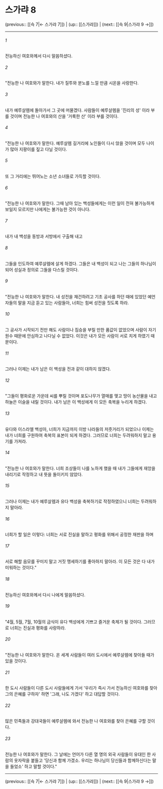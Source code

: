# 스가랴 8

(previous:: [[슥 7|← 스가랴 7]]) | (up:: [[스가랴]]) | (next:: [[슥 9|스가랴 9 →]])

***




###### 1 

전능하신 여호와께서 다시 말씀하셨다. 



###### 2 

"전능한 나 여호와가 말한다. 내가 질투와 분노를 느낄 만큼 시온을 사랑한다. 



###### 3 

내가 예루살렘에 돌아가서 그 곳에 머물겠다. 사람들이 예루살렘을 '진리의 성' 이라 부를 것이며 전능한 나 여호와의 산을 '거룩한 산' 이라 부를 것이다. 



###### 4 

"전능한 나 여호와가 말한다. 예루살렘 길거리에 노인들이 다시 앉을 것이며 모두 나이가 많아 지팡이를 짚고 다닐 것이다. 



###### 5 

또 그 거리에는 뛰어노는 소년 소녀들로 가득할 것이다. 



###### 6 

"전능한 나 여호와가 말한다. 그때 남아 있는 백성들에게는 이런 일이 전혀 불가능하게 보일지 모르지만 나에게는 불가능한 것이 아니다. 



###### 7 

내가 내 백성을 동방과 서방에서 구출해 내고 



###### 8 

그들을 인도하여 예루살렘에 살게 하겠다. 그들은 내 백성이 되고 나는 그들의 하나님이 되어 성실과 정의로 그들을 다스릴 것이다. 



###### 9 

"전능한 나 여호와가 말한다. 내 성전을 재건하려고 기초 공사를 하던 때에 있었던 예언자들의 말을 지금 듣고 있는 사람들아, 너희는 힘써 성전을 짓도록 하라. 



###### 10 

그 공사가 시작되기 전만 해도 사람이나 짐승을 부릴 만한 품값이 없었으며 사람이 자기 원수 때문에 안심하고 나다닐 수 없었다. 이것은 내가 모든 사람이 서로 치게 하였기 때문이다. 



###### 11 

그러나 이제는 내가 남은 이 백성을 전과 같이 대하지 않겠다. 



###### 12 

"그들이 평화로운 가운데 씨를 뿌릴 것이며 포도나무가 열매를 맺고 땅이 농산물을 내고 하늘은 이슬을 내릴 것이다. 내가 남은 이 백성에게 이 모든 축복을 누리게 하겠다. 



###### 13 

유다와 이스라엘 백성아, 너희가 지금까지 이방 나라들의 저줏거리가 되었으나 이제는 내가 너희를 구원하여 축복의 표본이 되게 하겠다. 그러므로 너희는 두려워하지 말고 용기를 가져라. 



###### 14 

"전능한 나 여호와가 말한다. 너희 조상들이 나를 노하게 했을 때 내가 그들에게 재앙을 내리기로 작정하고 내 뜻을 돌이키지 않았다. 



###### 15 

그러나 이제는 내가 예루살렘과 유다 백성을 축복하기로 작정하였으니 너희는 두려워하지 말아라. 



###### 16 

너희가 할 일은 이렇다: 너희는 서로 진실을 말하고 평화를 위해서 공정한 재판을 하며 



###### 17 

서로 해할 음모를 꾸미지 말고 거짓 맹세하기를 좋아하지 말아라. 이 모든 것은 다 내가 미워하는 것이다." 



###### 18 

전능하신 여호와께서 다시 나에게 말씀하셨다. 



###### 19 

"4월, 5월, 7월, 10월의 금식이 유다 백성에게 기쁘고 즐거운 축제가 될 것이다. 그러므로 너희는 진실과 평화를 사랑하라. 



###### 20 

"전능한 나 여호와가 말한다. 온 세계 사람들이 여러 도시에서 예루살렘에 찾아들 때가 있을 것이다. 



###### 21 

한 도시 사람들이 다른 도시 사람들에게 가서 '우리가 즉시 가서 전능하신 여호와를 찾아 그의 은혜를 구하자' 하면 '그래, 나도 가겠다' 하고 대답할 것이다. 



###### 22 

많은 민족들과 강대국들이 예루살렘에 와서 전능한 나 여호와를 찾아 은혜를 구할 것이다. 



###### 23 

전능한 나 여호와가 말한다. 그 날에는 언어가 다른 열 명의 외국 사람들이 유대인 한 사람의 옷자락을 붙들고 '당신과 함께 가겠소. 우리는 하나님이 당신들과 함께하신다는 말을 들었소' 하고 말할 것이다."

***

(previous:: [[슥 7|← 스가랴 7]]) | (up:: [[스가랴]]) | (next:: [[슥 9|스가랴 9 →]])
